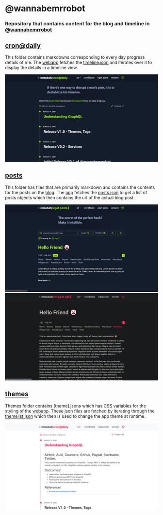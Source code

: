 # @wannabemrrobot

### Repository that contains content for the blog and timeline in [@wannabemrrobot](https://wannabemrrobot.web.app)

## [cron@daily](./cron@daily/)
This folder contains markdowns corresponding to every day progress details of me. The [webapp](https://wannabemrrobot.web.app/crondaily) fetches the [timeline.json](./timeline.json) and iterates over it to display the details in a timeline view.

![cron@daily page](./preview/crondaily.png)

## [posts](./posts/)
This folder has files that are primarily markdown and contains the contents for the posts on the [blog](https://wannabemrrobot.web.app/posts). The [app](https://wannabemrrobot.web.app/posts) fetches the [posts.json](./posts.json) to get a list of posts objects which then contains the url of the actual blog post.

![posts page](./preview/posts.png)
![post](./preview/postpage.png)


## [themes](./themes/)
Themes folder contains [theme].jsons which has CSS variables for the styling of the [webapp](https://wannabemrrobot.web.app). These json files are fetched by iterating through the [themelist.json](./themelist.json) which then is used to change the app theme at runtime.

![theme example](./preview/crondaily-expanded.png)
